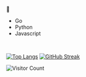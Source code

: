
🧡
- Go
- Python
- Javascript
<br>

[![Top Langs](https://github-readme-stats.vercel.app/api/top-langs/?username=leaf48&langs_count=20&layout=compact)](https://www.youtube.com/watch?v=dQw4w9WgXcQ)
[![GitHub Streak](https://github-readme-streak-stats.herokuapp.com?user=leaf48&theme=dark&hide_border=true&date_format=%5BY.%5Dn.j)](https://www.youtube.com/watch?v=dQw4w9WgXcQ)

![Visitor Count](https://profile-counter.glitch.me/{leaf48}/count.svg)
